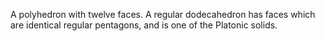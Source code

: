 A polyhedron with twelve faces. A regular dodecahedron has faces which
are identical regular pentagons, and is one of the Platonic solids.
